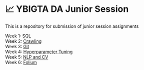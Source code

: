 # 📈 YBIGTA DA Junior Session
This is a repository for submission of junior session assignments

Week 1: [SQL](https://github.com/ssokeem/ybigta_js/tree/master/0312%20SQL) <br>
Week 2: [Crawling](https://github.com/ssokeem/ybigta_js/tree/master/0319%20Crawling) <br>
Week 3: [Git](https://github.com/hyunji212/ybigta_git/blob/main/Sojeong.md) <br>
Week 4: [Hyperparameter Tuning](https://github.com/ssokeem/ybigta_js/tree/master/0402%20Hyperparameter%20Tuning) <br>
Week 5: [NLP and CV](https://github.com/ssokeem/ybigta_js/tree/master/0409%20NLP%20and%20CV) <br>
Week 6: [Folium](https://github.com/ssokeem/ybigta_js/tree/master/0430%20Folium) <br>
